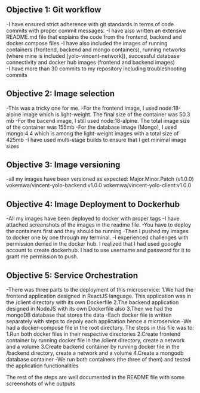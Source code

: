 ## Objective 1: Git workflow
-I have ensured strict adherence with git standards in terms of code commits with proper commit messages.
-I have also written an extensive README.md file that explains the code from the frontend, backend and docker compose files
-I have also included the images of running containers (frontend, backend and mongo containers), running networks (where mine is included [yolo-vincent-network]), successful database connectivity and docker hub images (frontend and backend images)  
-I have more than 30 commits to my repository including troubleshooting commits

## Objective 2: Image selection
 -This was a tricky one for me.
 -For the frontend image, I used node:18-alpine image which is light-weight. The final size of the container was 50.3 mb
 -For the bacend image, I still used node:18-alpine. The total image size of the container was 155mb
 -For the database image (Mongo), I used mongo:4.4 which is among the light-weight images with a total size of 425mb
 -I have used multi-stage builds to ensure that I get minimal image sizes

 ## Objective 3: Image versioning
 -all my images have been versioned as expected: Major.Minor.Patch (v1.0.0)
    vokemwa/vincent-yolo-backend:v1.0.0
    vokemwa/vincent-yolo-client:v1.0.0

## Objective 4: Image Deployment to Dockerhub
-All my images have been deployed to docker with proper tags
-I have attached screenshots of the images in the readme file.
-You have to deploy the containers first and they should be running
-Then I pushed my images to docker one by one through my terminal. 
-I experienced challenges with permission denied in the docker hub. I realized that I had used gooogle account to create dockerhub. I had to use username and password for it to grant me permission to push.

## Objective 5: Service Orchestration
-There was three parts to the deployment of this microservice:
 1.We had the frontend application designed in ReactJS language. This application was in the /client directory with its own Dockerfile
 2.The backend application designed in NodeJS with its own Dockerfile also
 3.Then we had the mongoDB database that stores the data
-Each docker file is written separately with steps to depoly each application hence a microservice
-We had a docker-compose file in the root directory. The steps in this file was to:
 1.Run both docker files in their respective directories
 2.Create frontend container by running docker file in the /client directory, create a network and a volume
 3.Create backend container by running docker file in the /backend directory, create a network and a volume
 4.Create a mongodb database container
-We run both containers (the three of them) and tested the application functionalities

The rest of the steps are well documented in the README file with some screenshots of whe outputs






